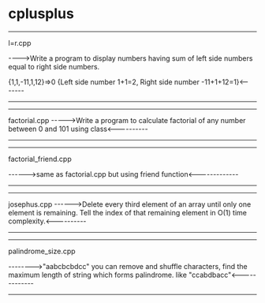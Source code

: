 # cplusplus

*****************************************

l=r.cpp

---->Write a program to display numbers having sum of left side numbers equal to right side numbers.
 
{1,1,-11,1,12}=>0 {Left side number 1+1=2, Right side number -11+1+12=1}<-------

*****************************************


*****************************************

factorial.cpp
----->Write a program to calculate factorial of any number between 
0 and 101 using class<----------

*****************************************


*****************************************

factorial_friend.cpp

------>same as factorial.cpp but using friend function<-------------

*****************************************


*****************************************

josephus.cpp
------>Delete every third element of an array until only one element is remaining.
 Tell the index of that remaining element in O(1) time
complexity.<----------

*****************************************


*****************************************

palindrome_size.cpp

-------->"aabcbcbdcc" you can remove and shuffle characters, find the maximum length of string which forms
 palindrome. 
like "ccabdbacc"<-------------

*****************************************


